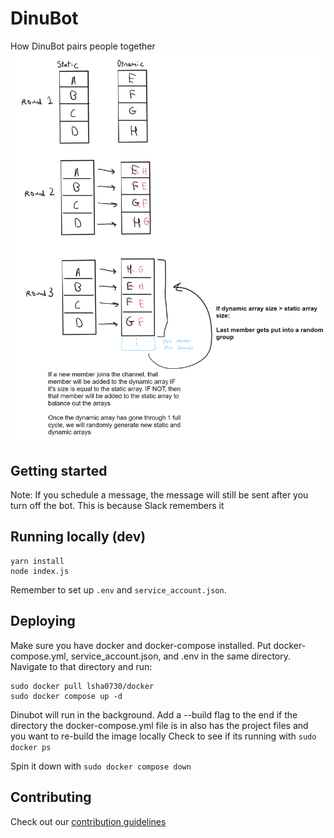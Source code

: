 # DinuBot

How DinuBot pairs people together
![DinuBot Pairing Diagram](./images/dinubotAlgo.png)

<!--- Brief description of the project and what it's used for] -->

## Getting started

<!--- Make sure to include any additional steps like setting env variables] -->

Note: If you schedule a message, the message will still be sent after you turn off the bot. This is because Slack remembers it

## Running locally (dev)

```
yarn install
node index.js
```

Remember to set up `.env` and `service_account.json`.

## Deploying

Make sure you have docker and docker-compose installed.
Put docker-compose.yml, service_account.json, and .env in the same directory.
Navigate to that directory and run:

```
sudo docker pull lsha0730/docker
sudo docker compose up -d
```

Dinubot will run in the background.
Add a --build flag to the end if the directory the docker-compose.yml file is in also has the project files and you want to re-build the image locally
Check to see if its running with `sudo docker ps`

Spin it down with `sudo docker compose down`


## Contributing

Check out our [contribution guidelines](<!--- Link to CONTRIBUTING.md -->)
